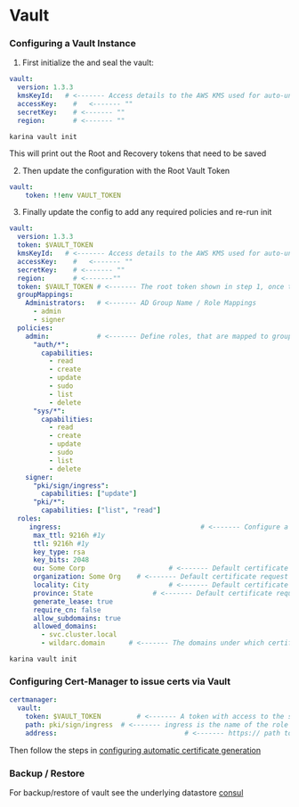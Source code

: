 # Vault

### Configuring a Vault Instance

1) First initialize the and seal the vault:

```yaml
vault:
  version: 1.3.3
  kmsKeyId:   # <------- Access details to the AWS KMS used for auto-unseal
  accessKey: 	#	<------- ""
  secretKey:	# <------- ""
  region: 		# <------- ""

```

```shell
karina vault init
```

This will print out the Root and Recovery tokens that need to be saved

2) Then update the configuration with the Root Vault Token

```yaml
vault:
    token: !!env VAULT_TOKEN
```

3) Finally update the config to add any required policies and re-run init

```yaml
vault:
  version: 1.3.3
  token: $VAULT_TOKEN
  kmsKeyId:   # <------- Access details to the AWS KMS used for auto-unseal
  accessKey: 	#	<------- ""
  secretKey:	# <------- ""
  region: 		# <-------""
  token: $VAULT_TOKEN # <------- The root token shown in step 1, once the r
  groupMappings:
    Administrators:   # <------- AD Group Name / Role Mappings
      - admin
      - signer
  policies:
    admin:            # <------- Define roles, that are mapped to groups
      "auth/*":
        capabilities:
          - read
          - create
          - update
          - sudo
          - list
          - delete
      "sys/*":
        capabilities:
          - read
          - create
          - update
          - sudo
          - list
          - delete
    signer:
      "pki/sign/ingress":
        capabilities: ["update"]
      "pki/*":
        capabilities: ["list", "read"]
  roles:
 	 ingress: 									# <------- Configure a PKI Role for signing ingress certs
      max_ttl: 9216h #1y
      ttl: 9216h #1y
      key_type: rsa
      key_bits: 2048
      ou: Some Corp 					# <------- Default certificate request values
      organization: Some Org 	# <------- Default certificate request values
      locality: City 					# <------- Default certificate request values
      province: State 				# <------- Default certificate request values
      generate_lease: true
      require_cn: false
      allow_subdomains: true
      allowed_domains:
        - svc.cluster.local
        - wildarc.domain      # <------- The domains under which certificates can be issued

```

```shell
karina vault init
```

### Configuring Cert-Manager to issue certs via Vault

```yaml
certmanager:
  vault:
    token: $VAULT_TOKEN			# <------- A token with access to the signing role
    path: pki/sign/ingress 	# <------- ingress is the name of the role specified in step 3
    address: 								# <------- https:// path to vault instance
```

Then follow the steps in [configuring automatic certificate generation](/user-guide/ingress)

### Backup / Restore

For backup/restore of vault see the underlying datastore [consul](consul)

